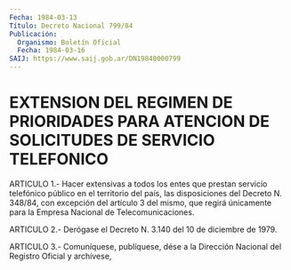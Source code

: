 ```yaml
---
Fecha: 1984-03-13
Título: Decreto Nacional 799/84
Publicación:
  Organismo: Boletín Oficial
  Fecha: 1984-03-16
SAIJ: https://www.saij.gob.ar/DN19840000799
---
```

# EXTENSION DEL REGIMEN DE PRIORIDADES PARA ATENCION DE SOLICITUDES DE SERVICIO TELEFONICO

<a id="1"></a>
ARTICULO  1.-  Hacer  extensivas a todos los entes que prestan servicio  telefónico  público   en  el  territorio  del  país,  las disposiciones del Decreto N. 348/84,  con  excepción del artículo 3 del  mismo,  que  regirá  únicamente  para la Empresa  Nacional  de Telecomunicaciones.

<a id="2"></a>
ARTICULO  2.- Derógase el Decreto N. 3.140 del 10 de diciembre de 1979.

<a id="3"></a>
ARTICULO  3.-  Comuníquese,  publíquese,  dése  a la Dirección Nacional del Registro Oficial y archívese,